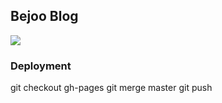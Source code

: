 ## Bejoo Blog

![](http://blog.bejoo.com)

### Deployment
git checkout gh-pages
git merge master
git push

